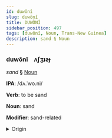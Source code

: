 ```yaml
---
id: duwônî
slug: duwônî
title: DUWÔNÎ
sidebar_position: 497
tags: [duwônî, Noun, Trans-New Guinea]
description: sand § Noun
---
```


### duwônî&emsp;<span kind="abugida">ʌʃʒıƨɟ</span>

*sand* **§** [Noun](../../tags/Noun)

**IPA**: /dʌ.ˈwo.ni/

**Verb**: to be sand

**Noun**: sand

**Modifier**: sand-related

<details>
    <summary>Origin</summary>
    Ternate dowongi /do.ˈwo.ŋi/<br/>
    <em>Trans-New Guinea Language Family</em>
</details>